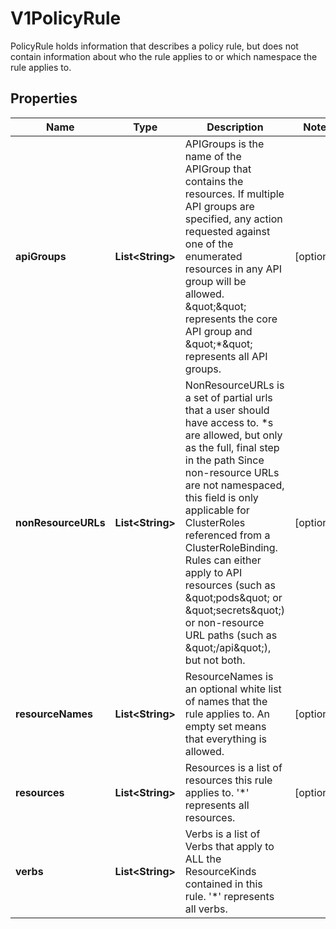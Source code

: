 

# V1PolicyRule

PolicyRule holds information that describes a policy rule, but does not contain information about who the rule applies to or which namespace the rule applies to.

## Properties

| Name | Type | Description | Notes |
|------------ | ------------- | ------------- | -------------|
|**apiGroups** | **List&lt;String&gt;** | APIGroups is the name of the APIGroup that contains the resources.  If multiple API groups are specified, any action requested against one of the enumerated resources in any API group will be allowed. \&quot;\&quot; represents the core API group and \&quot;*\&quot; represents all API groups. |  [optional] |
|**nonResourceURLs** | **List&lt;String&gt;** | NonResourceURLs is a set of partial urls that a user should have access to.  *s are allowed, but only as the full, final step in the path Since non-resource URLs are not namespaced, this field is only applicable for ClusterRoles referenced from a ClusterRoleBinding. Rules can either apply to API resources (such as \&quot;pods\&quot; or \&quot;secrets\&quot;) or non-resource URL paths (such as \&quot;/api\&quot;),  but not both. |  [optional] |
|**resourceNames** | **List&lt;String&gt;** | ResourceNames is an optional white list of names that the rule applies to.  An empty set means that everything is allowed. |  [optional] |
|**resources** | **List&lt;String&gt;** | Resources is a list of resources this rule applies to. &#39;*&#39; represents all resources. |  [optional] |
|**verbs** | **List&lt;String&gt;** | Verbs is a list of Verbs that apply to ALL the ResourceKinds contained in this rule. &#39;*&#39; represents all verbs. |  |



